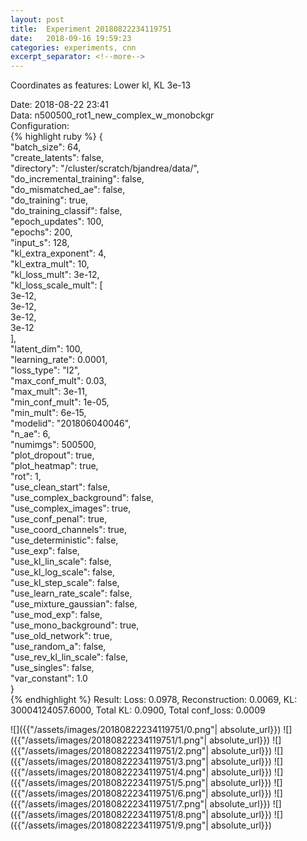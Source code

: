 ```yaml
---
layout: post
title:  Experiment 20180822234119751
date:   2018-09-16 19:59:23
categories: experiments, cnn
excerpt_separator: <!--more-->
---
```

Coordinates as features: Lower kl, KL 3e-13  

 <!--more-->
Date: 2018-08-22 23:41  
Data: n500500_rot1_new_complex_w_monobckgr  
Configuration:   
{% highlight ruby %}
{  
    "batch_size": 64,   
    "create_latents": false,   
    "directory": "/cluster/scratch/bjandrea/data/",   
    "do_incremental_training": false,   
    "do_mismatched_ae": false,   
    "do_training": true,   
    "do_training_classif": false,   
    "epoch_updates": 100,   
    "epochs": 200,   
    "input_s": 128,   
    "kl_extra_exponent": 4,   
    "kl_extra_mult": 10,   
    "kl_loss_mult": 3e-12,   
    "kl_loss_scale_mult": [  
        3e-12,   
        3e-12,   
        3e-12,   
        3e-12  
    ],   
    "latent_dim": 100,   
    "learning_rate": 0.0001,   
    "loss_type": "l2",   
    "max_conf_mult": 0.03,   
    "max_mult": 3e-11,   
    "min_conf_mult": 1e-05,   
    "min_mult": 6e-15,   
    "modelid": "201806040046",   
    "n_ae": 6,   
    "numimgs": 500500,   
    "plot_dropout": true,   
    "plot_heatmap": true,   
    "rot": 1,   
    "use_clean_start": false,   
    "use_complex_background": false,   
    "use_complex_images": true,   
    "use_conf_penal": true,   
    "use_coord_channels": true,   
    "use_deterministic": false,   
    "use_exp": false,   
    "use_kl_lin_scale": false,   
    "use_kl_log_scale": false,   
    "use_kl_step_scale": false,   
    "use_learn_rate_scale": false,   
    "use_mixture_gaussian": false,   
    "use_mod_exp": false,   
    "use_mono_background": true,   
    "use_old_network": true,   
    "use_random_a": false,   
    "use_rev_kl_lin_scale": false,   
    "use_singles": false,   
    "var_constant": 1.0  
}  
{% endhighlight %}
Result: Loss: 0.0978, Reconstruction: 0.0069, KL: 30004124057.6000, Total KL: 0.0900,  Total conf_loss: 0.0009  

![]({{"/assets/images/20180822234119751/0.png"| absolute_url}})
![]({{"/assets/images/20180822234119751/1.png"| absolute_url}})
![]({{"/assets/images/20180822234119751/2.png"| absolute_url}})
![]({{"/assets/images/20180822234119751/3.png"| absolute_url}})
![]({{"/assets/images/20180822234119751/4.png"| absolute_url}})
![]({{"/assets/images/20180822234119751/5.png"| absolute_url}})
![]({{"/assets/images/20180822234119751/6.png"| absolute_url}})
![]({{"/assets/images/20180822234119751/7.png"| absolute_url}})
![]({{"/assets/images/20180822234119751/8.png"| absolute_url}})
![]({{"/assets/images/20180822234119751/9.png"| absolute_url}})
